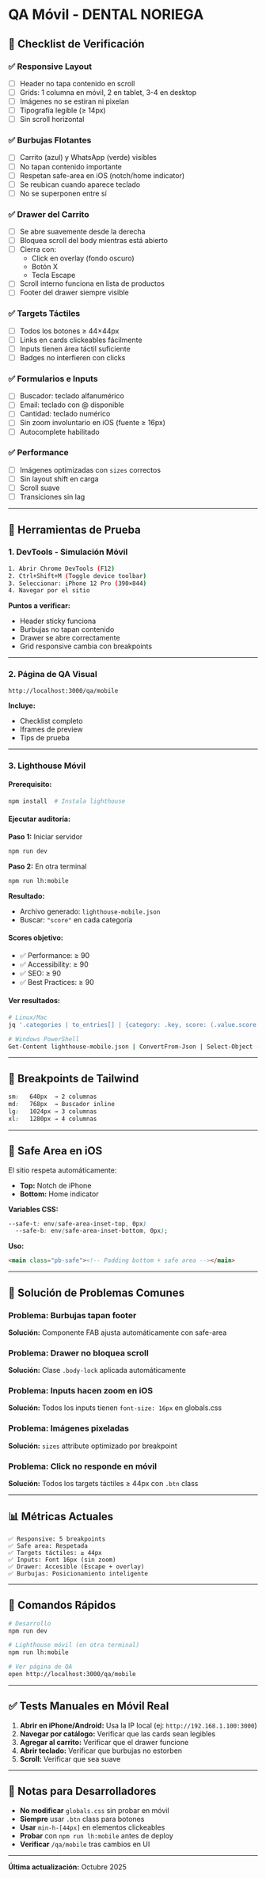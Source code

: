 # QA Móvil - DENTAL NORIEGA

## 🎯 Checklist de Verificación

### ✅ **Responsive Layout**

- [ ] Header no tapa contenido en scroll
- [ ] Grids: 1 columna en móvil, 2 en tablet, 3-4 en desktop
- [ ] Imágenes no se estiran ni pixelan
- [ ] Tipografía legible (≥ 14px)
- [ ] Sin scroll horizontal

### ✅ **Burbujas Flotantes**

- [ ] Carrito (azul) y WhatsApp (verde) visibles
- [ ] No tapan contenido importante
- [ ] Respetan safe-area en iOS (notch/home indicator)
- [ ] Se reubican cuando aparece teclado
- [ ] No se superponen entre sí

### ✅ **Drawer del Carrito**

- [ ] Se abre suavemente desde la derecha
- [ ] Bloquea scroll del body mientras está abierto
- [ ] Cierra con:
  - Click en overlay (fondo oscuro)
  - Botón X
  - Tecla Escape
- [ ] Scroll interno funciona en lista de productos
- [ ] Footer del drawer siempre visible

### ✅ **Targets Táctiles**

- [ ] Todos los botones ≥ 44×44px
- [ ] Links en cards clickeables fácilmente
- [ ] Inputs tienen área táctil suficiente
- [ ] Badges no interfieren con clicks

### ✅ **Formularios e Inputs**

- [ ] Buscador: teclado alfanumérico
- [ ] Email: teclado con @ disponible
- [ ] Cantidad: teclado numérico
- [ ] Sin zoom involuntario en iOS (fuente ≥ 16px)
- [ ] Autocomplete habilitado

### ✅ **Performance**

- [ ] Imágenes optimizadas con `sizes` correctos
- [ ] Sin layout shift en carga
- [ ] Scroll suave
- [ ] Transiciones sin lag

---

## 🧪 Herramientas de Prueba

### **1. DevTools - Simulación Móvil**

```bash
1. Abrir Chrome DevTools (F12)
2. Ctrl+Shift+M (Toggle device toolbar)
3. Seleccionar: iPhone 12 Pro (390×844)
4. Navegar por el sitio
```

**Puntos a verificar:**

- Header sticky funciona
- Burbujas no tapan contenido
- Drawer se abre correctamente
- Grid responsive cambia con breakpoints

---

### **2. Página de QA Visual**

```
http://localhost:3000/qa/mobile
```

**Incluye:**

- Checklist completo
- Iframes de preview
- Tips de prueba

---

### **3. Lighthouse Móvil**

#### **Prerequisito:**

```bash
npm install  # Instala lighthouse
```

#### **Ejecutar auditoría:**

**Paso 1:** Iniciar servidor

```bash
npm run dev
```

**Paso 2:** En otra terminal

```bash
npm run lh:mobile
```

**Resultado:**

- Archivo generado: `lighthouse-mobile.json`
- Buscar: `"score"` en cada categoría

#### **Scores objetivo:**

- ✅ Performance: ≥ 90
- ✅ Accessibility: ≥ 90
- ✅ SEO: ≥ 90
- ✅ Best Practices: ≥ 90

#### **Ver resultados:**

```bash
# Linux/Mac
jq '.categories | to_entries[] | {category: .key, score: (.value.score * 100)}' lighthouse-mobile.json

# Windows PowerShell
Get-Content lighthouse-mobile.json | ConvertFrom-Json | Select-Object -ExpandProperty categories
```

---

## 📱 Breakpoints de Tailwind

```css
sm:   640px  → 2 columnas
md:   768px  → Buscador inline
lg:   1024px → 3 columnas
xl:   1280px → 4 columnas
```

---

## 🎨 Safe Area en iOS

El sitio respeta automáticamente:

- **Top:** Notch de iPhone
- **Bottom:** Home indicator

**Variables CSS:**

```css
--safe-t: env(safe-area-inset-top, 0px)
  --safe-b: env(safe-area-inset-bottom, 0px);
```

**Uso:**

```html
<main class="pb-safe"><!-- Padding bottom + safe area --></main>
```

---

## 🔧 Solución de Problemas Comunes

### **Problema: Burbujas tapan footer**

**Solución:** Componente FAB ajusta automáticamente con safe-area

### **Problema: Drawer no bloquea scroll**

**Solución:** Clase `.body-lock` aplicada automáticamente

### **Problema: Inputs hacen zoom en iOS**

**Solución:** Todos los inputs tienen `font-size: 16px` en globals.css

### **Problema: Imágenes pixeladas**

**Solución:** `sizes` attribute optimizado por breakpoint

### **Problema: Click no responde en móvil**

**Solución:** Todos los targets táctiles ≥ 44px con `.btn` class

---

## 📊 Métricas Actuales

```
✅ Responsive: 5 breakpoints
✅ Safe area: Respetada
✅ Targets táctiles: ≥ 44px
✅ Inputs: Font 16px (sin zoom)
✅ Drawer: Accesible (Escape + overlay)
✅ Burbujas: Posicionamiento inteligente
```

---

## 🚀 Comandos Rápidos

```bash
# Desarrollo
npm run dev

# Lighthouse móvil (en otra terminal)
npm run lh:mobile

# Ver página de QA
open http://localhost:3000/qa/mobile
```

---

## ✅ Tests Manuales en Móvil Real

1. **Abrir en iPhone/Android:** Usa la IP local (ej: `http://192.168.1.100:3000`)
2. **Navegar por catálogo:** Verificar que las cards sean legibles
3. **Agregar al carrito:** Verificar que el drawer funcione
4. **Abrir teclado:** Verificar que burbujas no estorben
5. **Scroll:** Verificar que sea suave

---

## 📝 Notas para Desarrolladores

- **No modificar** `globals.css` sin probar en móvil
- **Siempre** usar `.btn` class para botones
- **Usar** `min-h-[44px]` en elementos clickeables
- **Probar** con `npm run lh:mobile` antes de deploy
- **Verificar** `/qa/mobile` tras cambios en UI

---

**Última actualización:** Octubre 2025
